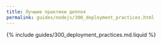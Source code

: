 ```yaml
---
title: Лучшие практики деплоя
permalink: guides/nodejs/300_deployment_practices.html
---
```


{% include guides/300_deployment_practices.md.liquid %}
